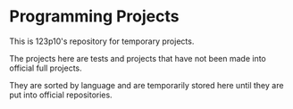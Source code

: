 # Programming Projects
This is 123p10's repository for temporary projects. 

The projects here are tests and projects that have not been made into official full projects. 

They are sorted by language and are temporarily stored here until they are put into official repositories.
